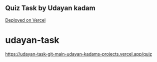 
## Quiz Task by Udayan kadam

[Deployed on Vercel](https://quiz-upraised-bice.vercel.app/)

# udayan-task

https://udayan-task-git-main-udayan-kadams-projects.vercel.app/quiz
